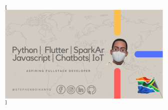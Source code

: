 [![Social banner for StephenBoikanyo](https://github.com/StephenBoikanyo/StephenBoikanyo/blob/main/assets/1.png)]

